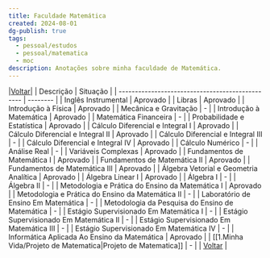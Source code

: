 ```yaml
---
title: Faculdade Matemática
created: 2024-08-01
dg-publish: true
tags:
  - pessoal/estudos
  - pessoal/matematica
  - moc
description: Anotações sobre minha faculdade de Matemática.
---
```

|[Voltar](index)|
| Descrição                                        | Situação |
| ------------------------------------------------ | -------- |
| Inglês Instrumental                              | Aprovado |
| Libras                                           | Aprovado |
| Introdução à Física                              | Aprovado |
| Mecânica e Gravitação                            | -        |
| Introdução à Matemática                          | Aprovado |
| Matemática Financeira                            | -        |
| Probabilidade e Estatística                      | Aprovado |
| Cálculo Diferencial e Integral I                 | Aprovado |
| Cálculo Diferencial e Integral II                | Aprovado |
| Cálculo Diferencial e Integral III               | -        |
| Cálculo Diferencial e Integral IV                | Aprovado |
| Cálculo Numérico                                 | -        |
| Análise Real                                     | -        |
| Variáveis Complexas                              | Aprovado |
| Fundamentos de Matemática I                      | Aprovado |
| Fundamentos de Matemática II                     | Aprovado |
| Fundamentos de Matemática III                    | Aprovado |
| Álgebra Vetorial e Geometria Analítica           | Aprovado |
| Álgebra Linear I                                 | Aprovado |
| Álgebra I                                        | -        |
| Álgebra II                                       | -        |
| Metodologia e Prática do Ensino da Matemática I  | Aprovado |
| Metodologia e Prática do Ensino da Matemática II | -        |
| Laboratório de Ensino Em Matemática              | -        |
| Metodologia da Pesquisa do Ensino de Matemática  | -        |
| Estágio Supervisionado Em Matemática I           | -        |
| Estágio Supervisionado Em Matemática II          | -        |
| Estágio Supervisionado Em Matemática III         | -        |
| Estágio Supervisionado Em Matemática IV          | -        |
| Informática Aplicada Ao Ensino da Matemática     | Aprovado |
| [[1.Minha Vida/Projeto de Matematica\|Projeto de Matematica]]                            | -        |
| [Voltar](index) |
